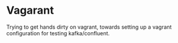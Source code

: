 # Vagarant

Trying to get hands dirty on vagrant, towards setting up a vagrant configuration for testing kafka/confluent.
